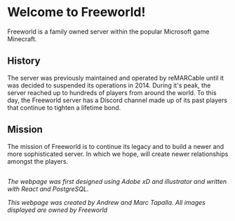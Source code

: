 # Welcome to Freeworld!

Freeworld is a family owned server within the popular Microsoft game Minecraft.

## History

The server was previously maintained and operated by reMARCable until it was decided to suspended its operations in 2014. During it's peak, the server reached up to hundreds of players from around the world. To this day, the Freeworld server has a Discord channel made up of its past players that continue to tighten a lifetime bond.

## Mission

The mission of Freeworld is to continue its legacy and to build a newer and more sophisticated server. In which we hope, will create newer relationships amongst the players.

##

<i>The webpage was first designed using Adobe xD and illustrator and written with React and PostgreSQL.<i>

<i>This webpage was created by Andrew and Marc Tapalla. All images displayed are owned by Freeworld</i>
